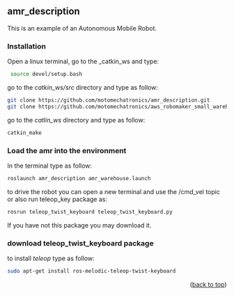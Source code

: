 

<!-- GETTING STARTED -->
## amr_description

This is an example of an Autonomous Mobile Robot.

### Installation

Open a linux terminal, go to the _catkin_ws and type:

```sh 
 source devel/setup.bash  
  ```
go to the _catkin_ws/src_ directory and type as follow:

  ```sh
  git clone https://github.com/motomechatronics/amr_description.git
  git clone https://github.com/motomechatronics/aws_robomaker_small_warehouse_world.git
  
  ```
go to the _catlin_ws_ directory and type as follow:

  ```sh
  catkin_make
  
  ```
### Load the amr into the environment
In the terminal type as follow:
  ```sh
roslaunch amr_description amr_warehouse.launch  
  
  ```
to drive the robot you can open a new terminal and use the /cmd_vel topic or also run teleop_key package as:

  ```sh
rosrun teleop_twist_keyboard teleop_twist_keyboard.py

  
  ```
If you have not this package you may download it.
### download teleop_twist_keyboard package
to install _teleop_ type as follow:

  ```sh
sudo apt-get install ros-melodic-teleop-twist-keyboard
  
  ```

<p align="right">(<a href="#top">back to top</a>)</p>
